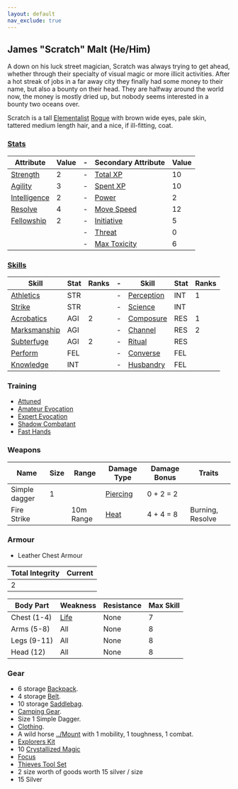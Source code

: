 ```yaml
---
layout: default
nav_exclude: true
---
```

## James "Scratch" Malt (He/Him)
A down on his luck street magician, Scratch was always trying to get ahead, whether through their specialty of visual magic or more illicit activities. After a hot streak of jobs in a far away city they finally had some money to their name, but also a bounty on their head. They are halfway around the world now, the money is mostly dried up, but nobody seems interested in a bounty two oceans over.

Scratch is a tall [Elementalist](../Classes#Elementalist) [Rogue](../Classes#Rogue) with brown wide eyes, pale skin, tattered medium length hair, and a nice, if ill-fitting, coat.

### [Stats](../Stats)

| Attribute                             | Value | -   | Secondary Attribute                     | Value |
| ------------------------------------- | ----- | --- | --------------------------------------- | ----- |
| [Strength](../Stats#Strength)         | 2     | -   | [Total XP](../Stats#Total%20XP)         | 10    |
| [Agility](../Stats#Agility)           | 3     | -   | [Spent XP](../Stats#Spent%20XP)         | 10    |
| [Intelligence](../Stats#Intelligence) | 2     | -   | [Power](../Stats#Power)                 | 2     |
| [Resolve](../Stats#Resolve)           | 4     | -   | [Move Speed](../Stats#Move%20Speed)     | 12    |
| [Fellowship](../Stats#Fellowship)     | 2     | -   | [Initiative](../Stats#Initiative)       | 5     |
|                                       |       | -   | [Threat](../Stats#Threat)               | 0     |
|                                       |       | -   | [Max Toxicity](../Stats#Max%20Toxicity) | 6     | 


### [Skills](../Skills)

| Skill                        | Stat | Ranks | -   | Skill                     | Stat | Ranks |
| ---------------------------- | ---- | ----- | --- | ------------------------- | ---- | ----- |
| [Athletics](../Athletics.md)           | STR  |       | -   | [Perception](Perception)  | INT  | 1     |
| [Strike](../Strike.md)               | STR  |       | -   | [Science](Science)        | INT  |       |
| [Acrobatics](Acrobatics)     | AGI  | 2     | -   | [Composure](Composure)    | RES  | 1     |
| [Marksmanship](Marksmanship) | AGI  |       | -   | [Channel](Channel)        | RES  | 2     |
| [Subterfuge](Subterfuge)     | AGI  | 2     | -   | [Ritual](Ritual)          | RES  |       |
| [Perform](../Perform)         | FEL  |       | -   | [Converse](../Converse)   | FEL  |       |
| [Knowledge](Knowledge)       | INT  |       | -   | [Husbandry](../Husbandry) | FEL  |       |


### Training
* [Attuned](../Magic-Training#Attuned)
* [Amateur Evocation](../Evoker#Amateur%20Evocation)
* [Expert Evocation](../Evoker#Expert%20Evocation)
* [Shadow Combatant](../Shadow#Shadow%20Combatant)
* [Fast Hands](../Shadow#Fast%20Hands)

### Weapons

| Name          | Size | Range     | Damage Type                    | Damage Bonus | Traits           |
| ------------- | ---- | --------- | ------------------------------ | ------------ | ---------------- |
| Simple dagger | 1    |           | [Piercing](../Combat#Piercing) | 0 + 2 = 2    |                  |
| Fire Strike   |      | 10m Range | [Heat](../Combat#Heat)         | 4 + 4 = 8    | Burning, Resolve |


### Armour
* Leather Chest Armour

| Total Integrity | Current |
| --------------- | ------- |
| 2               |         |

| Body Part    | Weakness               | Resistance | Max Skill |
| ------------ | ---------------------- | ---------- | --------- |
| Chest (1-4)  | [Life](../Combat#Life) | None       | 7         |
| Arms  (5-8)  | All                    | None       | 8         |
| Legs  (9-11) | All                    | None       | 8         |
| Head  (12)   | All                    | None       | 8         | 

### Gear
* 6 storage [Backpack](../Storage#Backpack).
* 4 storage [Belt](../Storage#Belt).
* 10 storage [Saddlebag](../Storage#Saddlebag).
* [Camping Gear](../Example-Gear#Camping%20Gear).
* Size 1 Simple Dagger.
* [Clothing](../Example-Gear#Clothing).
* A wild horse [../Mount](Mounts) with 1 mobility, 1 toughness, 1 combat.
* [Explorers Kit](../Example-Gear#Explorers%20Kit)
* 10 [Crystallized Magic](../Example-Gear#Crystallized%20Magic)
* [Focus](../Example-Gear#Focus)
* [Thieves Tool Set](../Example-Gear#Thieves%20Tool%20Set)
* 2 size worth of goods worth 15 silver / size
* 15 Silver
